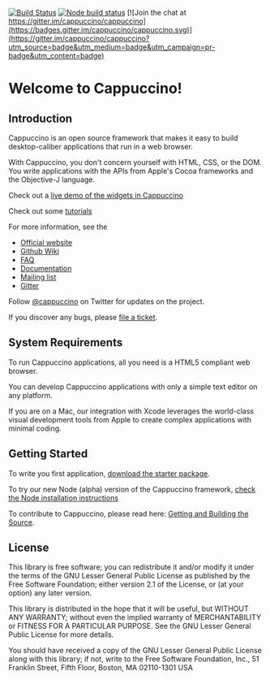 [![Build Status](https://travis-ci.org/cappuccino/cappuccino.svg?branch=master)](https://travis-ci.org/cappuccino/cappuccino)
[![Node build status](https://github.com/cappuccino/cappuccino/actions/workflows/BuildAndTest.yml/badge.svg?branch=node)](https://github.com/cappuccino/cappuccino/actions/workflows/BuildAndTest.yml)
[![Join the chat at https://gitter.im/cappuccino/cappuccino](https://badges.gitter.im/cappuccino/cappuccino.svg)](https://gitter.im/cappuccino/cappuccino?utm_source=badge&utm_medium=badge&utm_campaign=pr-badge&utm_content=badge)

Welcome to Cappuccino!
======================

Introduction
------------
Cappuccino is an open source framework that makes it easy to build
desktop-caliber applications that run in a web browser.

With Cappuccino, you don't concern yourself with HTML, CSS, or the DOM. You  write applications with the APIs from Apple's Cocoa frameworks and the Objective-J language.

Check out a [live demo of the widgets in Cappuccino](https://cappuccino-testbook.5apps.com/#ThemeKitchenSink)

Check out some [tutorials](https://cappuccino-cookbook.5apps.com)

For more information, see the
  - [Official website](https://cappuccino.dev)
  - [Github Wiki](https://github.com/cappuccino/cappuccino/wiki)
  - [FAQ](http://cappuccino-project.org/support/faq.html)
  - [Documentation](http://cappuccino-project.org/learn/)
  - [Mailing list](http://groups.google.com/group/objectivej)
  - [Gitter](https://gitter.im/cappuccino/cappuccino)

Follow [@cappuccino](https://twitter.com/cappuccino) on Twitter for updates on the project.

If you discover any bugs, please [file a ticket](http://github.com/cappuccino/cappuccino/issues).

System Requirements
-------------------
To run Cappuccino applications, all you need is a HTML5 compliant web browser.

You can develop Cappuccino applications with only a simple text editor on any platform.

If you are on a Mac, our integration with Xcode leverages the world-class visual development tools from Apple to create complex applications with minimal coding.

Getting Started
---------------
To write you first application, [download the starter package](http://cappuccino.dev/#download).

To try our new Node (alpha) version of the Cappuccino framework, [check the Node installation instructions](https://github.com/cappuccino/cappuccino/wiki/node)

To contribute to Cappuccino, please read here: [Getting and Building the Source](https://github.com/cappuccino/cappuccino/wiki/Getting-and-building-the-source).

License
-------
This library is free software; you can redistribute it and/or modify it under
the terms of the GNU Lesser General Public License as published by the Free
Software Foundation; either version 2.1 of the License, or (at your option)
any later version.

This library is distributed in the hope that it will be useful, but WITHOUT
ANY WARRANTY; without even the implied warranty of MERCHANTABILITY or FITNESS
FOR A PARTICULAR PURPOSE. See the GNU Lesser General Public License for more
details.

You should have received a copy of the GNU Lesser General Public License along
with this library; if not, write to the Free Software Foundation, Inc., 51
Franklin Street, Fifth Floor, Boston, MA 02110-1301 USA
